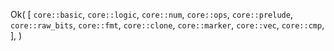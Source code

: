 Ok(
    [
        `core::basic`,
        `core::logic`,
        `core::num`,
        `core::ops`,
        `core::prelude`,
        `core::raw_bits`,
        `core::fmt`,
        `core::clone`,
        `core::marker`,
        `core::vec`,
        `core::cmp`,
    ],
)